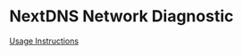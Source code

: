 # NextDNS Network Diagnostic

[Usage Instructions](https://help.nextdns.io/hc/en-us/articles/360017721239-Report-network-latency-issue)
